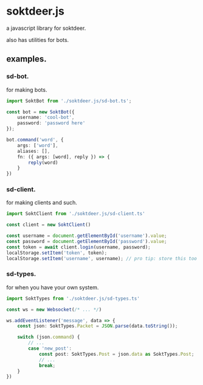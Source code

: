 # soktdeer.js

a javascript library for soktdeer.

also has utilities for bots.

## examples.

### sd-bot.

for making bots.

```ts
import SoktBot from './soktdeer.js/sd-bot.ts';

const bot = new SoktBot({
    username: 'cool-bot',
    password: 'password here'
});

bot.command('word', {
    args: ['word'],
    aliases: [],
    fn: ({ args: [word], reply }) => {
        reply(word)
    }
})
```

### sd-client.

for making clients and such.

```ts
import SoktClient from './soktdeer.js/sd-client.ts'

const client = new SoktClient()

const username = document.getElementById('username').value;
const password = document.getElementById('password').value;
const token = await client.login(username, password);
localStorage.setItem('token', token);
localStorage.setItem('username', username); // pro tip: store this too for token login.
```

### sd-types.

for when you have your own system.

<!-- honestly i have no idea why i should put this in the readme, oh well -->

```ts
import SoktTypes from './soktdeer.js/sd-types.ts'

const ws = new Websocket(/* ... */)

ws.addEventListener('message', data => {
    const json: SoktTypes.Packet = JSON.parse(data.toString());

    switch (json.command) {
        // ...
        case 'new_post':
            const post: SoktTypes.Post = json.data as SoktTypes.Post;
            // ...
            break;
    }
})
```